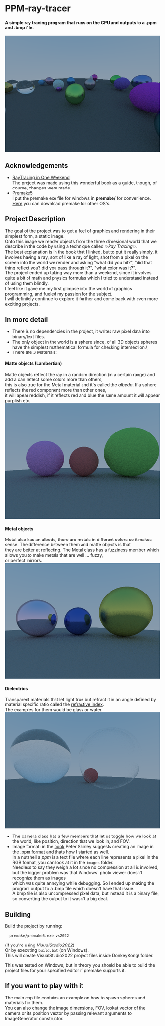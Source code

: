# PPM-ray-tracer
#### A simple ray tracing program that runs on the CPU and outputs to a .ppm and .bmp file.

![Screenshot](https://github.com/1mache/PPM-ray-tracer/blob/main/images/random1.bmp)

## Acknowledgements
 - [RayTracing in One Weekend](https://raytracing.github.io/books/RayTracingInOneWeekend.html#positionablecamera/cameraviewinggeometry)\
The project was made using this wonderful book as a guide, though, of course, changes were made.
 - [Premake5](https://github.com/premake/premake-core)\
I put the premake exe file for windows in **premake/** for convenience. [Here](https://premake.github.io/download) you can download premake for other OS's.

## Project Description

The goal of the project was to get a feel of graphics and rendering in their simplest form, a static image.\
Onto this image we render objects from the three dimesional world that we describe in the code by using a technique called ✨*Ray Tracing*✨.\
The best explanation is in the book that I linked, but to put it really simply, it involves having a ray, sort of like a ray of light, shot from a pixel on the screen
into the world we render and asking "what did you hit?", "did that thing reflect you? did you pass through it?", "what color was it?".\
The project ended up taking way more than a weekend, since it involves quite a bit of math and physics formulas which I tried to understand instead of using them blindly.\
I feel like it gave me my first glimpse into the world of graphics programming, and fueled my passion for the subject.\
I will definitely continue to explore it further and come back with even more exciting projects.

## In more detail

- There is no dependencies in the project, it writes raw pixel data into binary/text files.
- The only object in the world is a sphere since, of all 3D objects spheres have the simplest mathematical formula for checking intersection.\
- There are 3 Materials:
#### Matte objects (Lambertian)
Matte objects reflect the ray in a random direction (in a certain range) and add a can reflect some colors more than others,\
this is also true for the Metal material and it's called the *albedo*. If a sphere reflects the red component more than other ones,\
it will apear reddish, if it reflects red and blue the same amount it will appear purplish etc.
![Matte](https://github.com/1mache/PPM-ray-tracer/blob/main/images/matte.bmp)

#### Metal objects
Metal also has an albedo, there are metals in different colors so it makes sense. The difference between them and matte objects is that\
they are better at reflecting. The Metal class has a fuzziness member which allows you to make metals that are well ... fuzzy,\
or perfect mirrors.
![Metal](https://github.com/1mache/PPM-ray-tracer/blob/main/images/metal.bmp)

#### Dielectrics
Transparent materials that let light true but refract it in an angle defined by material specific ratio called the [refractive index](https://en.wikipedia.org/wiki/Refractive_index).\
The examples for them would be glass or water.
![Dielectric](https://github.com/1mache/PPM-ray-tracer/blob/main/images/dielectric.bmp)

- The camera class has a few members that let us toggle how we look at the world, like position, direction that we look in, and FOV.
- Image format: in the [book](https://raytracing.github.io/books/RayTracingInOneWeekend.html#positionablecamera/cameraviewinggeometry) Peter Shirley suggests creating
an image in the [.ppm format](https://en.wikipedia.org/wiki/Netpbm#File_formats) and thats how I started as well.\
In a nutshell a *ppm* is a text file where each line represents a pixel in the RGB format, you can look at it in the `images` folder.\
Needless to say they weigh a lot since no compression at all is involved, but the bigger problem was that Windows` photo viewer doesn't recognize them as images\
which was quite annoying while debugging. So I ended up making the program output to a .bmp file which doesn't have that issue.\
A bmp file is also uncompressed pixel data, but instead it is a binary file, so converting the output to it wasn't a big deal.

## Building

Build the project by running:
```bash
  premake/premake5.exe vs2022
```
(if you're using *VisualStudio2022*)\
Or by executing `build.bat` (on Windows).\
This will create VisualStudio2022 project files inside DonkeyKong/ folder.

This was tested on Windows, but in theory you should be able to build the project files for your specified editor if premake supports it.

## If you want to play with it
The main.cpp file contains an example on how to spawn spheres and materials for them.\
You can also change the image dimensions, FOV, lookat vector of the camera or its position vector by passing relevant arguments to ImageGenerator constructor.

